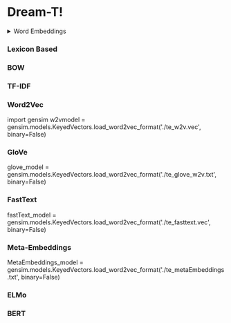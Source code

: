# Dream-T!

<details>
<summary>Word Embeddings</summary>
	
* [Lexicon Based](#lexicon-based)
* [BOW](#bow)
* [TF-IDF](#tf-idf)
* [Word2Vec](#word2vec)
* [GloVe](#glove)
* [FastText](#fasttext)
* [Meta-Embeddings](#meta-embeddings)
* [ELMo](#elmo)
* [BERT](#bert)
</details>



### Lexicon Based

### BOW

### TF-IDF

### Word2Vec
import gensim
w2vmodel = gensim.models.KeyedVectors.load_word2vec_format('./te_w2v.vec', binary=False)

### GloVe
glove_model = gensim.models.KeyedVectors.load_word2vec_format('./te_glove_w2v.txt', binary=False)

### FastText
fastText_model = gensim.models.KeyedVectors.load_word2vec_format('./te_fasttext.vec', binary=False)

### Meta-Embeddings
MetaEmbeddings_model = gensim.models.KeyedVectors.load_word2vec_format('./te_metaEmbeddings.txt', binary=False)

### ELMo

### BERT
